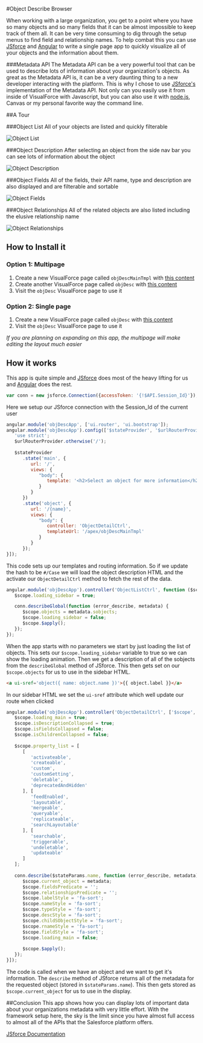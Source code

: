 #Object Describe Browser

When working with a large organization, you get to a point where you have so many objects and so many fields that it can be almost impossible to keep track of them all.  It can be very time consuming to dig through the setup menus to find field and relationship names.  To help combat this you can use [JSforce](https://jsforce.github.io/) and [Angular](https://angularjs.org/) to write a single page app to quickly visualize all of your objects and the information about them.

###Metadata API
The Metadata API can be a very powerful tool that can be used to describe lots of information about your organization's objects.  As great as the Metadata API is, it can be a very daunting thing to a new developer interacting with the platform.  This is why I chose to use [JSforce's](https://jsforce.github.io/document/#metadata-api) implementation of the Metadata API.  Not only can you easily use it from inside of VisualForce with Javascript, but you can also use it with [node.js](http://nodejs.org/), Canvas or my personal favorite way the command line.

##A Tour

###Object List
All of your objects are listed and quickly filterable

![Object List](https://raw.githubusercontent.com/pcon/SalesforceApps/master/documentation/img/objDesc_list.png)

###Object Description
After selecting an object from the side nav bar you can see lots of information about the object

![Object Description](https://raw.githubusercontent.com/pcon/SalesforceApps/master/documentation/img/objDesc_description.png)

###Object Fields
All of the fields, their API name, type and description are also displayed and are filterable and sortable

![Object Fields](https://raw.githubusercontent.com/pcon/SalesforceApps/master/documentation/img/objDesc_fields.png)

###Object Relationships
All of the related objects are also listed including the elusive relationship name

![Object Relationships](https://raw.githubusercontent.com/pcon/SalesforceApps/master/documentation/img/objDesc_relathinship.png)

## How to Install it

### Option 1: Multipage
1. Create a new VisualForce page called `objDescMainTmpl` with [this content](https://raw.githubusercontent.com/pcon/SalesforceApps/master/objDesc/objDescMainTmpl.page)
2. Create another VisualForce page called `objDesc` with [this content](https://raw.githubusercontent.com/pcon/SalesforceApps/master/objDesc/objDesc.page)
3. Visit the `objDesc` VisualForce page to use it

### Option 2: Single page
1. Create a new VisualForce page called `objDesc` with [this content](https://raw.githubusercontent.com/pcon/SalesforceApps/master/objDesc/objDescSinglePage.page)
2. Visit the `objDesc` VisualForce page to use it

_If you are planning on expanding on this app, the multipage will make editing the layout much easier_

## How it works

This app is quite simple and [JSforce](https://jsforce.github.io/) does most of the heavy lifting for us and [Angular](https://angularjs.org/) does the rest.

```javascript
var conn = new jsforce.Connection({accessToken: '{!$API.Session_Id}'});
```
Here we setup our JSforce connection with the Session_Id of the current user

```javascript
angular.module('objDescApp', ['ui.router', 'ui.bootstrap']);
angular.module('objDescApp').config(['$stateProvider', '$urlRouterProvider', function ($stateProvider, $urlRouterProvider) {
   'use strict';
   $urlRouterProvider.otherwise('/');
   
   $stateProvider
      .state('main', {
         url: '/',
         views: {
            "body": {
               template: '<h2>Select an object for more information</h2>'
            }
         }
      })
      .state('object', {
         url: '/{name}',
         views: {
            "body": {
               controller: 'ObjectDetailCtrl',
               templateUrl: '/apex/objDescMainTmpl'
            }
         }
      });
}]);
```
This code sets up our templates and routing information.  So if we update the hash to be `#/Case` we will load the object description HTML and the activate our `ObjectDetailCtrl` method to fetch the rest of the data.

```javascript
angular.module('objDescApp').controller('ObjectListCtrl', function ($scope) {
   $scope.loading_sidebar = true;

   conn.describeGlobal(function (error_describe, metadata) {
      $scope.objects = metadata.sobjects;
      $scope.loading_sidebar = false;
      $scope.$apply();
   });
});
```
When the app starts with no parameters we start by just loading the list of objects.  This sets our `$scope.loading_sidebar` variable to true so we can show the loading animation.  Then we get a description of all of the sobjects from the `describeGlobal` method of JSforce.  This then gets set on our `$scope.objects` for us to use in the sidebar HTML.

```html
<a ui-sref='object({ name: object.name })'>{{ object.label }}</a>
```
In our sidebar HTML we set the `ui-sref` attribute which well update our route when clicked

```javascript
angular.module('objDescApp').controller('ObjectDetailCtrl', ['$scope', '$stateParams', function ($scope, $stateParams) {
   $scope.loading_main = true;
   $scope.isDescriptionCollapsed = true;
   $scope.isFieldsCollapsed = false;
   $scope.isChildrenCollapsed = false;
   
   $scope.property_list = [
      [
         'activateable',
         'createable',
         'custom',
         'customSetting',
         'deletable',
         'deprecatedAndHidden'
      ], [ 
         'feedEnabled',
         'layoutable',
         'mergeable',
         'queryable',
         'replicateable',
         'searchLayoutable'
      ], [ 
         'searchable',
         'triggerable',
         'undeletable',
         'updateable'
      ]
   ];
   
   conn.describe($stateParams.name, function (error_describe, metadata) {
      $scope.current_object = metadata;
      $scope.fieldsPredicate = '';
      $scope.relationshipsPredicate = '';
      $scope.labelStyle = 'fa-sort';
      $scope.nameStyle = 'fa-sort';
      $scope.typeStyle = 'fa-sort';
      $scope.descStyle = 'fa-sort';
      $scope.childSObjectStyle = 'fa-sort';
      $scope.rnameStyle = 'fa-sort';
      $scope.fieldStyle = 'fa-sort';
      $scope.loading_main = false;
   
      $scope.$apply();
   });
}]);
```
The code is called when we have an object and we want to get it's information.  The `describe` method of JSforce returns all of the metadata for the requested object (stored in `$stateParams.name`).  This then gets stored as `$scope.current_object` for us to use in the display.

##Conclusion
This app shows how you can display lots of important data about your organizations metadata with very little effort.  With the framework setup here, the sky is the limit since you have almost full access to almost all of the APIs that the Salesforce platform offers.

[JSforce Documentation](https://jsforce.github.io/document/)